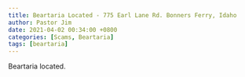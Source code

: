 ```yaml
---
title: Beartaria Located - 775 Earl Lane Rd. Bonners Ferry, Idaho
author: Pastor Jim
date: 2021-04-02 00:34:00 +0800
categories: [Scams, Beartaria]
tags: [beartaria]
---
```


Beartaria located.
